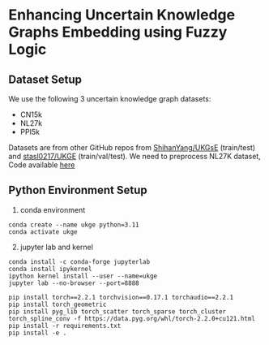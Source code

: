 
# Enhancing Uncertain Knowledge Graphs Embedding using Fuzzy Logic

## Dataset Setup

We use the following 3 uncertain knowledge graph datasets:
- CN15k
- NL27k
- PPI5k

Datasets are from other GitHub repos from [ShihanYang/UKGsE](https://github.com/ShihanYang/UKGsE.git) (train/test) and [stasl0217/UKGE](https://github.com/stasl0217/UKGE/tree/master) (train/val/test).
We need to preprocess NL27K dataset, Code available [here](./scripts/preprocess_nl27k.py)

## Python Environment Setup

1. conda environment
```
conda create --name ukge python=3.11
conda activate ukge
```

2. jupyter lab and kernel
```
conda install -c conda-forge jupyterlab
conda install ipykernel
ipython kernel install --user --name=ukge
jupyter lab --no-browser --port=8888
```

```
pip install torch==2.2.1 torchvision==0.17.1 torchaudio==2.2.1
pip install torch_geometric
pip install pyg_lib torch_scatter torch_sparse torch_cluster torch_spline_conv -f https://data.pyg.org/whl/torch-2.2.0+cu121.html
pip install -r requirements.txt
pip install -e .
```
